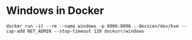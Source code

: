 # Windows in Docker

```
docker run -it --rm --name windows -p 8006:8006 --device=/dev/kvm --cap-add NET_ADMIN --stop-timeout 120 dockurr/windows
```
